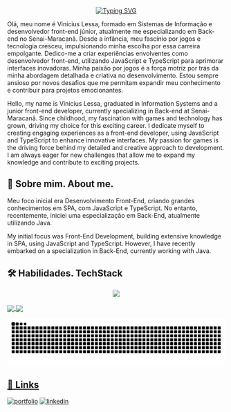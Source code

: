 <p align="center">
 <a href="https://git.io/typing-svg"><img src="https://readme-typing-svg.herokuapp.com?font=Fira+Code&pause=1000&color=F70E0E&random=false&width=435&lines=Hello+World!+%F0%9F%91%8B;I+am+Vinicius+Lessa!+%F0%9F%87%A7%F0%9F%87%B7" alt="Typing SVG" /></a> <br> </p>
 
 <p>Olá, meu nome é Vinícius Lessa, formado em Sistemas de Informação e desenvolvedor front-end júnior, atualmente me especializando em Back-end no Senai-Maracanã. Desde a infância, meu fascínio por jogos e tecnologia cresceu, impulsionando minha escolha por essa carreira empolgante. Dedico-me a criar experiências envolventes como desenvolvedor front-end, utilizando JavaScript e TypeScript para aprimorar interfaces inovadoras. Minha paixão por jogos é a força motriz por trás da minha abordagem detalhada e criativa no desenvolvimento. Estou sempre ansioso por novos desafios que me permitam expandir meu conhecimento e contribuir para projetos emocionantes.</p>


<p>Hello, my name is Vinícius Lessa, graduated in Information Systems and a junior front-end developer, currently specializing in Back-end at Senai-Maracanã. Since childhood, my fascination with games and technology has grown, driving my choice for this exciting career. I dedicate myself to creating engaging experiences as a front-end developer, using JavaScript and TypeScript to enhance innovative interfaces. My passion for games is the driving force behind my detailed and creative approach to development. I am always eager for new challenges that allow me to expand my knowledge and contribute to exciting projects.</p>


## 🚀 Sobre mim.   About me.
<p>Meu foco inicial era Desenvolvimento Front-End, criando grandes conhecimentos em SPA, com JavaScript e TypeScript. No entanto, recentemente, iniciei uma especialização em Back-End, atualmente utilizando Java.</p>
<p>My initial focus was Front-End Development, building extensive knowledge in SPA, using JavaScript and TypeScript. However, I have recently embarked on a specialization in Back-End, currently working with Java.</p>

## 🛠 Habilidades.  TechStack
<p align="center">
  <a href="https://skillicons.dev">
    <img src="https://skillicons.dev/icons?i=html,css,js" />
  </a>
</p>


<a href="https://github.com/viniciusldiniz/github-readme-stats">
  <img height="120" align="center" src="https://github-readme-stats.vercel.app/api?username=viniciusldiniz&bg_color=DEG,2E2E2E,000000&title_color=3399CC&text_color=CCCCCC&icon_color=66CC66" />
</a>
<a href="https://github.com/viniciusldiniz/convoychat">
  <img height="120" align="center" src="https://github-readme-stats.vercel.app/api/top-langs?username=viniciusldiniz&layout=compact&langs_count=8&card_width=320&bg_color=DEG,2E2E2E,000000&title_color=3399CC&text_color=CCCCCC&icon_color=66CC66" /></p>

<p align="center"><img  src="https://raw.githubusercontent.com/shahradelahi/shahradelahi/output/github-contribution-grid-snake-dark.svg#gh-dark-mode-only"/>



## 🔗 Links
[![portfolio](https://img.shields.io/badge/my_portfolio-000?style=for-the-badge&logo=ko-fi&logoColor=white)](https://vinicius-lessa-portfolio-br.vercel.app/)
[![linkedin](https://img.shields.io/badge/linkedin-0A66C2?style=for-the-badge&logo=linkedin&logoColor=white)](https://www.linkedin.com/in/vinícius-lessa-55b21b176/)

